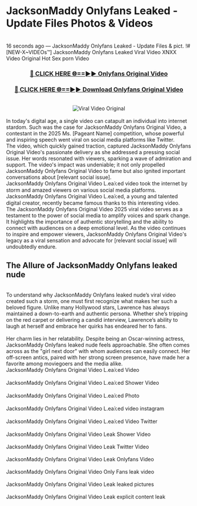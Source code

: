 # JacksonMaddy Onlyfans Leaked - Update Files Photos & Videos 
<br>
16 seconds ago — JacksonMaddy Onlyfans Leaked - Update Files & pict. !#[NEW-X~VIDEOs™] JacksonMaddy Onlyfans Leaked Viral Video XNXX Video Original Hot Sex porn Video
<br>
<div align="center">
<h3><a href="http://freeplayer.one?title=JacksonMaddy&ref=25OR" rel="nofollow">🔴 CLICK HERE 🌐==►► Onlyfans Original Video</a></h3>
<h3><a href="http://freeplayer.one?title=JacksonMaddy&ref=25OR" rel="nofollow">🔴 CLICK HERE 🌐==►► Download Onlyfans Original Video</a></h3>
<br>
<a href="http://freeplayer.one?title=JacksonMaddy&ref=25OR" rel="nofollow" data-target="animated-image.originalLink"><img src="https://i.ibb.co.com/xMMVF88/686577567.gif" alt="Viral Video Original" style="max-width: 100%; display: inline-block;" data-target="animated-image.originalImage"></a>
</div>
<br>
In today's digital age, a single video can catapult an individual into internet stardom. Such was the case for JacksonMaddy Onlyfans Original Video, a contestant in the 2025 Ms. [Pageant Name] competition, whose powerful and inspiring speech went viral on social media platforms like Twitter.
<br>
The video, which quickly gained traction, captured JacksonMaddy Onlyfans Original Video's passionate delivery as she addressed a pressing social issue. Her words resonated with viewers, sparking a wave of admiration and support. The video's impact was undeniable; it not only propelled JacksonMaddy Onlyfans Original Video to fame but also ignited important conversations about [relevant social issue].
<br>
JacksonMaddy Onlyfans Original Video L.ea𝚔ed video took the internet by storm and amazed viewers on various social media platforms. JacksonMaddy Onlyfans Original Video L.ea𝚔ed, a young and talented digital creator, recently became famous thanks to this interesting video.
<br>
The JacksonMaddy Onlyfans Original Video 2025 viral video serves as a testament to the power of social media to amplify voices and spark change. It highlights the importance of authentic storytelling and the ability to connect with audiences on a deep emotional level. As the video continues to inspire and empower viewers, JacksonMaddy Onlyfans Original Video's legacy as a viral sensation and advocate for [relevant social issue] will undoubtedly endure.
<br>
<h2>The Allure of JacksonMaddy Onlyfans leaked nude</h2>
<br>
To understand why JacksonMaddy Onlyfans leaked nude’s viral video created such a storm, one must first recognize what makes her such a beloved figure. Unlike many Hollywood stars, Lawrence has always maintained a down-to-earth and authentic persona. Whether she’s tripping on the red carpet or delivering a candid interview, Lawrence’s ability to laugh at herself and embrace her quirks has endeared her to fans.
<br><br>
Her charm lies in her relatability. Despite being an Oscar-winning actress, JacksonMaddy Onlyfans leaked nude feels approachable. She often comes across as the "girl next door" with whom audiences can easily connect. Her off-screen antics, paired with her strong screen presence, have made her a favorite among moviegoers and the media alike.
<br>
JacksonMaddy Onlyfans Original Video L.ea𝚔ed Video
<br><br>
JacksonMaddy Onlyfans Original Video L.ea𝚔ed Shower Video
<br><br>
JacksonMaddy Onlyfans Original Video L.ea𝚔ed Photo
<br><br>
JacksonMaddy Onlyfans Original Video L.ea𝚔ed video instagram
<br><br>
JacksonMaddy Onlyfans Original Video L.ea𝚔ed Video Twitter
<br><br>
JacksonMaddy Onlyfans Original Video Leak Shower Video
<br><br>
JacksonMaddy Onlyfans Original Video Leak Twitter Video
<br><br>
JacksonMaddy Onlyfans Original Video Leak Onlyfans Video
<br><br>
JacksonMaddy Onlyfans Original Video Only Fans leak video
<br><br>
JacksonMaddy Onlyfans Original Video Leak leaked pictures
<br><br>
JacksonMaddy Onlyfans Original Video Leak explicit content leak